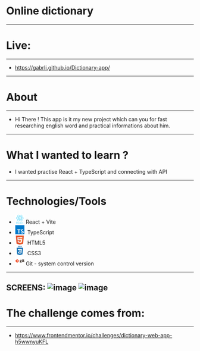 # Online dictionary 
---
# Live:
---
- https://gabrli.github.io/Dictionary-app/
---
# About
---
- Hi There ! This app is it my new project which can you for fast researching english word and practical informations about him.
---
# What I wanted to learn ? 
- I wanted practise React + TypeScript and connecting with API
---
# Technologies/Tools
- <img src="https://github.com/devicons/devicon/blob/master/icons/react/react-original-wordmark.svg" title="React" alt="React" width="25" height="25"/> React + Vite
- <img src="https://github.com/devicons/devicon/blob/master/icons/typescript/typescript-original.svg" title="TypeScript" alt="TypeScript" width="25" height="25"/>&nbsp; TypeScript
- <img src="https://github.com/devicons/devicon/blob/master/icons/html5/html5-original.svg" title="HTML5" alt="HTML" width="25" height="25"/>&nbsp; HTML5
- <img src="https://github.com/devicons/devicon/blob/master/icons/css3/css3-plain-wordmark.svg"  title="CSS3" alt="CSS" width="25" height="25"/>&nbsp; CSS3
- <img src="https://github.com/devicons/devicon/blob/master/icons/git/git-original-wordmark.svg" title="Git" alt="Git" width="25" height="25" /> Git - system control version
---
SCREENS:
![image](https://github.com/Gabrli/Dictionary-app/assets/110058841/2cd9bf5d-cde3-48f1-83bb-8a5f09a7b0ab)
![image](https://github.com/Gabrli/Dictionary-app/assets/110058841/e57d7b91-81dc-4efc-ae34-f53837c2fe08)
---
# The challenge comes from:
---
- https://www.frontendmentor.io/challenges/dictionary-web-app-h5wwnyuKFL


